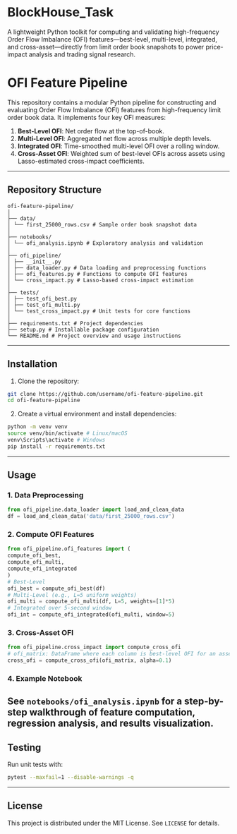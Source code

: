 # BlockHouse_Task
A lightweight Python toolkit for computing and validating high-frequency Order Flow Imbalance (OFI) features—best-level, multi-level, integrated, and cross-asset—directly from limit order book snapshots to power price-impact analysis and trading signal research.
# OFI Feature Pipeline
This repository contains a modular Python pipeline for constructing and evaluating Order Flow Imbalance (OFI) features from high-frequency limit order book data. It implements four key OFI measures:
1. **Best-Level OFI**: Net order flow at the top-of-book.
2. **Multi-Level OFI**: Aggregated net flow across multiple depth levels.
3. **Integrated OFI**: Time-smoothed multi-level OFI over a rolling window.
4. **Cross-Asset OFI**: Weighted sum of best-level OFIs across assets using Lasso-estimated cross-impact coefficients.
---
## Repository Structure
```
ofi-feature-pipeline/
│
├── data/
│ └── first_25000_rows.csv # Sample order book snapshot data
│
├── notebooks/
│ └── ofi_analysis.ipynb # Exploratory analysis and validation
│
├── ofi_pipeline/
│ ├── __init__.py
│ ├── data_loader.py # Data loading and preprocessing functions
│ ├── ofi_features.py # Functions to compute OFI features
│ └── cross_impact.py # Lasso-based cross-impact estimation
│
├── tests/
│ ├── test_ofi_best.py
│ ├── test_ofi_multi.py
│ └── test_cross_impact.py # Unit tests for core functions
│
├── requirements.txt # Project dependencies
├── setup.py # Installable package configuration
└── README.md # Project overview and usage instructions
```
---
## Installation
1. Clone the repository:
```bash
git clone https://github.com/username/ofi-feature-pipeline.git
cd ofi-feature-pipeline
```
2. Create a virtual environment and install dependencies:
```bash
python -m venv venv
source venv/bin/activate # Linux/macOS
venv\Scripts\activate # Windows
pip install -r requirements.txt
```
---
## Usage
### 1. Data Preprocessing
```python
from ofi_pipeline.data_loader import load_and_clean_data
df = load_and_clean_data('data/first_25000_rows.csv')
```
### 2. Compute OFI Features
```python
from ofi_pipeline.ofi_features import (
compute_ofi_best,
compute_ofi_multi,
compute_ofi_integrated
)
# Best-Level
ofi_best = compute_ofi_best(df)
# Multi-Level (e.g., L=5 uniform weights)
ofi_multi = compute_ofi_multi(df, L=5, weights=[1]*5)
# Integrated over 5-second window
ofi_int = compute_ofi_integrated(ofi_multi, window=5)
```
### 3. Cross-Asset OFI
```python
from ofi_pipeline.cross_impact import compute_cross_ofi
# ofi_matrix: DataFrame where each column is best-level OFI for an asset
cross_ofi = compute_cross_ofi(ofi_matrix, alpha=0.1)
```
### 4. Example Notebook
See `notebooks/ofi_analysis.ipynb` for a step-by-step walkthrough of feature computation, regression analysis, and results visualization.
---
## Testing
Run unit tests with:
```bash
pytest --maxfail=1 --disable-warnings -q
```
---
## License
This project is distributed under the MIT License. See `LICENSE` for details.

